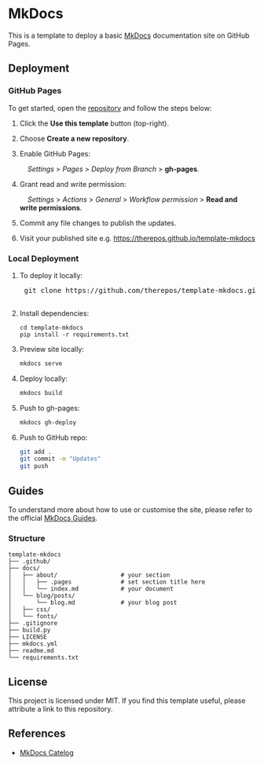 # MkDocs
This is a template to deploy a basic [MkDocs](https://squidfunk.github.io/mkdocs-material/getting-started/) documentation site on GitHub Pages.  

## Deployment

### GitHub Pages
To get started, open the [repository](https://github.com/therepos/template-mkdocs) and follow the steps below:

1. Click the **Use this template** button (top-right).  

2. Choose **Create a new repository**.  

3. Enable GitHub Pages:  
    
    &nbsp;&nbsp;&nbsp;&nbsp;_Settings_ > _Pages_ > _Deploy from Branch_ > **gh-pages**.  

4. Grant read and write permission:  

    &nbsp;&nbsp;&nbsp;&nbsp;_Settings_ > _Actions_ > _General_ > _Workflow permission_ > **Read and write permissions**.

5. Commit any file changes to publish the updates.  

6. Visit your published site e.g. https://therepos.github.io/template-mkdocs  

### Local Deployment
1. To deploy it locally:  

    <pre>
    git clone https://github.com/therepos/template-mkdocs.git
    </pre>

2. Install dependencies:

    ```
    cd template-mkdocs  
    pip install -r requirements.txt
    ```

3. Preview site locally:

    ```bash
    mkdocs serve
    ```

4. Deploy locally:

    ```bash
    mkdocs build
    ```

5. Push to gh-pages:

    ```bash
    mkdocs gh-deploy
    ```

6. Push to GitHub repo:

    ```bash
    git add . 
    git commit -m "Updates"
    git push
    ```

## Guides

To understand more about how to use or customise the site, please refer to the official [MkDocs Guides](https://squidfunk.github.io/mkdocs-material/getting-started/). 

### Structure

```
template-mkdocs
├── .github/
├── docs/
│   ├── about/                  # your section
│   │   ├── .pages              # set section title here
│   │   └── index.md            # your document
│   └── blog/posts/
│       └── blog.md             # your blog post 
│   ├── css/
│   └── fonts/
├── .gitignore
├── build.py
├── LICENSE
├── mkdocs.yml
├── readme.md
└── requirements.txt
```

## License
This project is licensed under MIT. If you find this template useful, please attribute a link to this repository.

## References
- [MkDocs Catelog](https://github.com/mkdocs/catalog)
